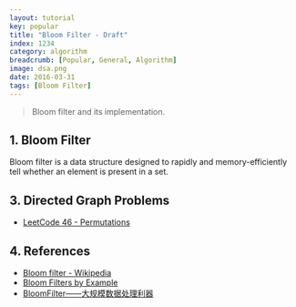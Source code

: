 ```yaml
---
layout: tutorial
key: popular
title: "Bloom Filter - Draft"
index: 1234
category: algorithm
breadcrumb: [Popular, General, Algorithm]
image: dsa.png
date: 2016-03-31
tags: [Bloom Filter]
---
```


> Bloom filter and its implementation.

## 1. Bloom Filter
Bloom filter is a data structure designed to rapidly and memory-efficiently tell whether an element is present in a set.

## 3. Directed Graph Problems
* [LeetCode 46 - Permutations](https://leetcode.com/problems/permutations/)

## 4. References
* [Bloom filter - Wikipedia](https://en.wikipedia.org/wiki/Bloom_filter)
* [Bloom Filters by Example](https://llimllib.github.io/bloomfilter-tutorial/)
* [BloomFilter——大规模数据处理利器](http://www.cnblogs.com/heaad/archive/2011/01/02/1924195.html)

